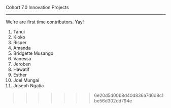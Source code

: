 Cohort 7.0 Innovation Projects

---

We're are first time contributors. Yay!

1. Tanui
2. Kioko
3. Risper
4. Amanda
5. Bridgette Musango
6. Vanessa
7. Jeroben
8. Hawatif
9. Esther
10. Joel Mungai
11. Joseph Ngatia
>>>>>>> 6e20d5d00b8d40d836a7d6d8c1be56d302dd794e

